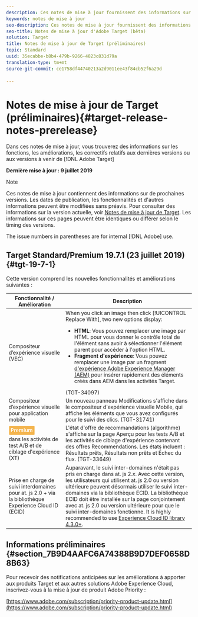 ```yaml
---
description: Ces notes de mise à jour fournissent des informations sur les fonctionnalités, les améliorations et les correctifs pour les [! ! Versions DNL Adobe Target].
keywords: notes de mise à jour
seo-description: Ces notes de mise à jour fournissent des informations sur les fonctionnalités, les améliorations et les correctifs pour les [! ! Versions DNL Adobe Target].
seo-title: Notes de mise à jour d'Adobe Target (bêta)
solution: Target
title: Notes de mise à jour de Target (préliminaires)
topic: Standard
uuid: 35ecabbe-b8b4-479b-9266-4823c831d79a
translation-type: tm+mt
source-git-commit: ce1758df44740213a2d9011ee43f84cb52f6a29d

---
```



# Notes de mise à jour de Target (préliminaires){#target-release-notes-prerelease}

Dans ces notes de mise à jour, vous trouverez des informations sur les fonctions, les améliorations, les correctifs relatifs aux dernières versions ou aux versions à venir de [!DNL Adobe Target]

**Dernière mise à jour : 9 juillet 2019**

>[!NOTE]
>
>Ces notes de mise à jour contiennent des informations sur de prochaines versions. Les dates de publication, les fonctionnalités et d&#39;autres informations peuvent être modifiées sans préavis. Pour consulter des informations sur la version actuelle, voir [Notes de mise à jour de Target](release-notes.md). Les informations sur ces pages peuvent être identiques ou différer selon le timing des versions.
>
>The issue numbers in parentheses are for internal [!DNL Adobe] use.

## Target Standard/Premium 19.7.1 (23 juillet 2019) {#tgt-19-7-1}

Cette version comprend les nouvelles fonctionnalités et améliorations suivantes :

| Fonctionnalité / Amélioration | Description |
| --- | --- |
| Compositeur d’expérience visuelle (VEC) | When you click an image then click [!UICONTROL Replace With], two new options display:<ul><li>**HTML**: Vous pouvez remplacer une image par HTML pour vous donner le contrôle total de l&#39;élément sans avoir à sélectionner l&#39;élément parent pour accéder à l&#39;option HTML.</li><li>**Fragment d&#39;expérience**: Vous pouvez remplacer une image par un fragment [d&#39;expérience Adobe Experience Manager (AEM)](/help/c-experiences/c-manage-content/aem-experience-fragments.md) pour insérer rapidement des éléments créés dans AEM dans les activités Target.</li></ul>(TGT-34097) |
| Compositeur d’expérience visuelle pour application mobile | Un nouveau panneau Modifications s&#39;affiche dans le compositeur d&#39;expérience visuelle Mobile, qui affiche les éléments que vous avez configurés pour le suivi des clics. (TGT-31741) |
| ![Badgerecommendations](/help/assets/premium.png)<br>dans les activités de test A/B et de ciblage d&#39;expérience (XT) | L&#39;état d&#39;offre de recommandations (algorithme) s&#39;affiche sur la page Aperçu pour les tests A/B et les activités de ciblage d&#39;expérience contenant des offres Recommendations. Les états incluent : Résultats prêts, Résultats non prêts et Échec du flux. (TGT-33649) |
| Prise en charge de suivi interdomaines pour at. js 2.0 + via la bibliothèque Experience Cloud ID (ECID) | Auparavant, le suivi inter-domaines n&#39;était pas pris en charge dans at. js 2.*x*. Avec cette version, les utilisateurs qui utilisent at. js 2.0 ou version ultérieure peuvent désormais utiliser le suivi inter-domaines via la bibliothèque ECID. La bibliothèque ECID doit être installée sur la page conjointement avec at. js 2.0 ou version ultérieure pour que le suivi inter-domaines fonctionne. It is highly recommended to use [Experience Cloud ID library 4.3.0+](https://marketing.adobe.com/resources/help/en_US/mcvid/mcvid-release-notes.html). |

## Informations préliminaires {#section_7B9D4AAFC6A74388B9D7DEF0658D8B63}

Pour recevoir des notifications anticipées sur les améliorations à apporter aux produits Target et aux autres solutions Adobe Experience Cloud, inscrivez-vous à la mise à jour de produit Adobe Priority :

[https://www.adobe.com/subscription/priority-product-update.html](https://www.adobe.com/subscription/priority-product-update.html)

